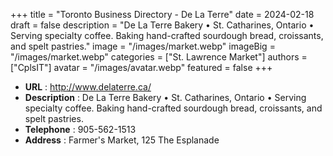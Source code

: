 +++
title = "Toronto Business Directory - De La Terre"
date = 2024-02-18
draft = false
description = "De La Terre Bakery • St. Catharines, Ontario • Serving specialty coffee. Baking hand-crafted sourdough bread, croissants, and spelt pastries."
image = "/images/market.webp"
imageBig = "/images/market.webp"
categories = ["St. Lawrence Market"]
authors = ["CplsIT"]
avatar = "/images/avatar.webp"
featured = false
+++


* **URL** :  http://www.delaterre.ca/
* **Description** : De La Terre Bakery • St. Catharines, Ontario • Serving specialty coffee. Baking hand-crafted sourdough bread, croissants, and spelt pastries.
* **Telephone** : 905-562-1513
* **Address** : Farmer's Market, 125 The Esplanade